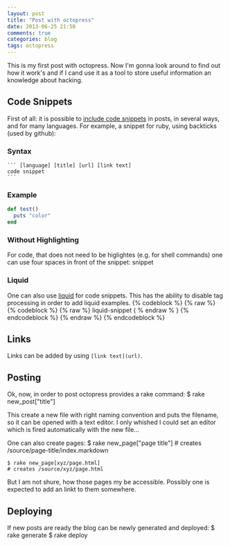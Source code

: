 ```yaml
---
layout: post
title: "Post with octopress"
date: 2013-06-25 21:50
comments: true
categories: blog
tags: octopress
---
```

This is my first post with octopress. Now I'm gonna look around to find out how it work's and if I cand use it as a tool to store useful information an knowledge about hacking.

## Code Snippets
First of all: it is possible to [include code snippets](http://octopress.org/docs/blogging/code) in posts, in several ways, and for many languages. For example, a snippet for ruby, using backticks (used by github):
### Syntax
    ``` [language] [title] [url] [link text]
    code snippet
    ```

### Example
``` ruby Small ruby backtick example
def test()
  puts "color"
end
```

### Without Highlighting
For code, that does not need to be higlightes (e.g. for shell commands) one can use four spaces in front of the snippet:
    snippet

### Liquid

One can also use [liquid](https://github.com/Shopify/liquid/wiki/Liquid-for-Designers) for code snippets. This has the ability to disable tag processing in order to add liquid examples.
{% codeblock %}
{% raw %}
{% codeblock %}
{% raw %}
liquid-snippet
{ % endraw % }
{% endcodeblock %}
{% endraw %}
{% endcodeblock %}

## Links

Links can be added by using `[link text](url)`.

## Posting
Ok, now, in order to post octopress provides a rake command:
    $ rake new_post["title"]

This create a new file with right naming convention and puts the filename, so it can be opened with a text editor. I only whished I could set an editor which is fired automatically with the new file...

One can also create pages:
    $ rake new_page["page title"]
    # creates /source/page-title/index.markdown
    
    $ rake new_page[xyz/page.html]
    # creates /source/xyz/page.html

But I am not shure, how those pages my be accessible. Possibly one is expected to add an linkt to them somewhere.

## Deploying

If new posts are ready the blog can be newly generated and deployed:
    $ rake generate
    $ rake deploy

